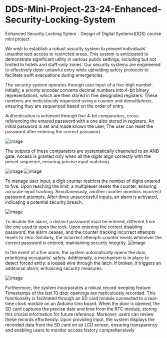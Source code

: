 # DDS-Mini-Project-23-24-Enhanced-Security-Locking-System
Enhanced Security Locking Sytem - Design of Digital Systems(DDS) course mini project 

We wish to establish a robust security system to prevent individuals' unauthorised
access to restricted areas. This system is anticipated to demonstrate significant
utility in various public settings, including but not limited to hotels and staff-only
zones. Our security systems are engineered to effectively deter unlawful entry
while upholding safety protocols to facilitate swift evacuations during emergencies.

The security system operates through user input of a five-digit number. Initially, a
priority encoder converts decimal numbers into 4-bit binary representations, which
are then stored in five designated registers. These numbers are meticulously
organized using a counter and demultiplexer, ensuring they are sequenced based on
the order of entry.

Authentication is achieved through five 4-bit comparators, cross-referencing the
entered password with a one also stored in registers. An initial password is set and made known the user,
The user can reset the password after entering the correct password. 

![image](https://github.com/mrgouri/DDS-Mini-Project-23-24-Enhanced-Security-Locking-System/assets/127620752/84714195-35e1-4099-b9b3-837e8a162d59)

The outputs of these comparators are systematically channeled to an AND gate. Access is granted only
when all the digits align correctly with the preset sequence, ensuring precise input
matching.

![image](https://github.com/mrgouri/DDS-Mini-Project-23-24-Enhanced-Security-Locking-System/assets/127620752/dfda6df3-dde1-4cbe-967d-4d9f36a5b6b7)
![image](https://github.com/mrgouri/DDS-Mini-Project-23-24-Enhanced-Security-Locking-System/assets/127620752/8ad7b766-8a3e-4675-affb-489df0590333)


To manage user input, a digit counter restricts the number of digits entered to
five. Upon reaching the limit, a multiplexer resets the counter, ensuring accurate
input tracking. Simultaneously, another counter monitors incorrect password
attempts. After three unsuccessful inputs, an alarm is activated, indicating a
potential security breach.

![image](https://github.com/mrgouri/DDS-Mini-Project-23-24-Enhanced-Security-Locking-System/assets/127620752/6f19d42b-4f7f-4107-86b3-13d12d473dc6)

To disable the alarm, a distinct password must be entered, different from the one
used to open the lock. Upon entering the correct disabling password, the alarm
ceases, and the counter tracking incorrect attempts resets to zero. Similarly, the
incorrect attempts counter resets whenever the correct password is entered,
maintaining security integrity.
![image](https://github.com/mrgouri/DDS-Mini-Project-23-24-Enhanced-Security-Locking-System/assets/127620752/150e909a-dd72-48c9-a762-b3f3931d04bd)

In the event of a fire alarm, the system automatically opens the door, prioritizing
occupants' safety. Additionally, a mechanism is in place to detect forced entry: a
looped wire through the latch. If broken, it triggers an additional alarm, enhancing
security measures.

![image](https://github.com/mrgouri/DDS-Mini-Project-23-24-Enhanced-Security-Locking-System/assets/127620752/c55c8411-35cf-4661-9a3c-04378d4889b1)

Furthermore, the system incorporates a robust record-keeping feature.
Timestamps of the last 10 door openings are meticulously recorded. This 
functionality is facilitated through an SD card module connected to a real-time
clock module on an Arduino Uno board. When the door is opened, the SD card
captures the precise date and time from the RTC module, storing this crucial
information for future reference.
Moreover, users can review these records effortlessly. Upon providing input, the
system displays the recorded data from the SD card on an LCD screen, ensuring
transparency and enabling users to monitor access history comprehensively
